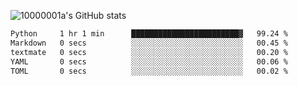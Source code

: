 ![10000001a's GitHub stats](https://github-readme-stats.vercel.app/api?username=10000001a&show_icons=true&theme=onedark&count_private=true)

<!-- [![Top Langs](https://github-readme-stats.vercel.app/api/top-langs/?username=10000001a&layout=compact&theme=onedark&langs_count=5)](https://github.com/anuraghazra/github-readme-stats) -->
<!--
**10000001a/10000001a** is a ✨ _special_ ✨ repository because its `README.md` (this file) appears on your GitHub profile.

Here are some ideas to get you started:

- 🔭 I’m currently working on ...
- 🌱 I’m currently learning ...
- 👯 I’m looking to collaborate on ...
- 🤔 I’m looking for help with ...
- 💬 Ask me about ...
- 📫 How to reach me: ...
- 😄 Pronouns: ...
- ⚡ Fun fact: ...
-->

<!--START_SECTION:waka-->

```txt
Python     1 hr 1 min      ████████████████████████▓   99.24 %
Markdown   0 secs          ░░░░░░░░░░░░░░░░░░░░░░░░░   00.45 %
textmate   0 secs          ░░░░░░░░░░░░░░░░░░░░░░░░░   00.20 %
YAML       0 secs          ░░░░░░░░░░░░░░░░░░░░░░░░░   00.06 %
TOML       0 secs          ░░░░░░░░░░░░░░░░░░░░░░░░░   00.02 %
```

<!--END_SECTION:waka-->
